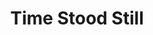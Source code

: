 ---
layout: product
product_id: 2062566621246
id: 2062566621246
title: Time Stood Still
body_html: >-
  <p>Taken in North Vancouver, BC in the fall of 2017.</p>

  <p>While standing on the balcony of my apartment one morning, I saw a moment that would inspire many more photographs of this bridge and the fog surrounding it. The Lions Gate bridge always has such a beautiful charm on it’s own, but surround it with slow rolling fog, and it transforms to a moment stopped in time.</p>

  <p> </p>
vendor: Connell McCarthy
product_type: Photo Print
created_at: 2019-03-17T13:34:28-04:00
handle: time-stood-still
updated_at: 2022-01-27T21:04:38-05:00
published_at: 2018-08-22T19:38:24-04:00
template_suffix: ""
status: active
published_scope: global
tags: aerial, Batch 03, bridge, fall, fog, foggy, Print
admin_graphql_api_id: gid://shopify/Product/2062566621246
variants:
  - product_id: 2062566621246
    id: 39577252233278
    title: 8x10” / Full Colour
    price: "35.00"
    sku: CM-PP-B3-10-XXS-FC
    position: 1
    inventory_policy: deny
    compare_at_price: null
    fulfillment_service: manual
    inventory_management: null
    option1: 8x10”
    option2: Full Colour
    option3: null
    created_at: 2021-09-01T15:43:37-04:00
    updated_at: 2021-09-01T15:44:02-04:00
    taxable: true
    barcode: ""
    grams: 208
    image_id: 6301857447998
    weight: 0.208
    weight_unit: kg
    inventory_item_id: 41671692877886
    inventory_quantity: 0
    old_inventory_quantity: 0
    requires_shipping: true
    admin_graphql_api_id: gid://shopify/ProductVariant/39577252233278
  - product_id: 2062566621246
    id: 39577252266046
    title: 8x10” / Black & White
    price: "35.00"
    sku: CM-PP-B3-10-XXS-BW
    position: 2
    inventory_policy: deny
    compare_at_price: null
    fulfillment_service: manual
    inventory_management: null
    option1: 8x10”
    option2: Black & White
    option3: null
    created_at: 2021-09-01T15:43:37-04:00
    updated_at: 2021-09-01T15:44:02-04:00
    taxable: true
    barcode: ""
    grams: 208
    image_id: 6301857382462
    weight: 0.208
    weight_unit: kg
    inventory_item_id: 41671692910654
    inventory_quantity: 0
    old_inventory_quantity: 0
    requires_shipping: true
    admin_graphql_api_id: gid://shopify/ProductVariant/39577252266046
  - product_id: 2062566621246
    id: 39577252298814
    title: 8.5x11” / Full Colour
    price: "35.00"
    sku: CM-PP-B3-10-XS-FC
    position: 3
    inventory_policy: deny
    compare_at_price: null
    fulfillment_service: manual
    inventory_management: null
    option1: 8.5x11”
    option2: Full Colour
    option3: null
    created_at: 2021-09-01T15:43:37-04:00
    updated_at: 2021-09-01T15:44:02-04:00
    taxable: true
    barcode: ""
    grams: 208
    image_id: 6301857447998
    weight: 0.208
    weight_unit: kg
    inventory_item_id: 41671692943422
    inventory_quantity: 0
    old_inventory_quantity: 0
    requires_shipping: true
    admin_graphql_api_id: gid://shopify/ProductVariant/39577252298814
  - product_id: 2062566621246
    id: 39577252331582
    title: 8.5x11” / Black & White
    price: "35.00"
    sku: CM-PP-B3-10-XS-BW
    position: 4
    inventory_policy: deny
    compare_at_price: null
    fulfillment_service: manual
    inventory_management: null
    option1: 8.5x11”
    option2: Black & White
    option3: null
    created_at: 2021-09-01T15:43:37-04:00
    updated_at: 2021-09-01T15:44:02-04:00
    taxable: true
    barcode: ""
    grams: 208
    image_id: 6301857382462
    weight: 0.208
    weight_unit: kg
    inventory_item_id: 41671692976190
    inventory_quantity: 0
    old_inventory_quantity: 0
    requires_shipping: true
    admin_graphql_api_id: gid://shopify/ProductVariant/39577252331582
  - product_id: 2062566621246
    id: 39577252364350
    title: 13x19” / Full Colour
    price: "40.00"
    sku: CM-PP-B3-10-S-FC
    position: 5
    inventory_policy: deny
    compare_at_price: null
    fulfillment_service: manual
    inventory_management: null
    option1: 13x19”
    option2: Full Colour
    option3: null
    created_at: 2021-09-01T15:43:37-04:00
    updated_at: 2021-09-01T15:44:02-04:00
    taxable: true
    barcode: ""
    grams: 208
    image_id: 6301857447998
    weight: 0.208
    weight_unit: kg
    inventory_item_id: 41671693008958
    inventory_quantity: 0
    old_inventory_quantity: 0
    requires_shipping: true
    admin_graphql_api_id: gid://shopify/ProductVariant/39577252364350
  - product_id: 2062566621246
    id: 39577252397118
    title: 13x19” / Black & White
    price: "40.00"
    sku: CM-PP-B3-10-S-BW
    position: 6
    inventory_policy: deny
    compare_at_price: null
    fulfillment_service: manual
    inventory_management: null
    option1: 13x19”
    option2: Black & White
    option3: null
    created_at: 2021-09-01T15:43:37-04:00
    updated_at: 2021-09-01T15:44:02-04:00
    taxable: true
    barcode: ""
    grams: 208
    image_id: 6301857382462
    weight: 0.208
    weight_unit: kg
    inventory_item_id: 41671693041726
    inventory_quantity: 0
    old_inventory_quantity: 0
    requires_shipping: true
    admin_graphql_api_id: gid://shopify/ProductVariant/39577252397118
  - product_id: 2062566621246
    id: 39577252429886
    title: 16x20” / Full Colour
    price: "50.00"
    sku: CM-PP-B3-10-M-FC
    position: 7
    inventory_policy: deny
    compare_at_price: null
    fulfillment_service: manual
    inventory_management: null
    option1: 16x20”
    option2: Full Colour
    option3: null
    created_at: 2021-09-01T15:43:37-04:00
    updated_at: 2021-09-01T15:44:02-04:00
    taxable: true
    barcode: ""
    grams: 208
    image_id: 6301857447998
    weight: 0.208
    weight_unit: kg
    inventory_item_id: 41671693074494
    inventory_quantity: 0
    old_inventory_quantity: 0
    requires_shipping: true
    admin_graphql_api_id: gid://shopify/ProductVariant/39577252429886
  - product_id: 2062566621246
    id: 39577252462654
    title: 16x20” / Black & White
    price: "50.00"
    sku: CM-PP-B3-10-M-BW
    position: 8
    inventory_policy: deny
    compare_at_price: null
    fulfillment_service: manual
    inventory_management: null
    option1: 16x20”
    option2: Black & White
    option3: null
    created_at: 2021-09-01T15:43:37-04:00
    updated_at: 2021-09-01T15:44:02-04:00
    taxable: true
    barcode: ""
    grams: 208
    image_id: 6301857382462
    weight: 0.208
    weight_unit: kg
    inventory_item_id: 41671693107262
    inventory_quantity: 0
    old_inventory_quantity: 0
    requires_shipping: true
    admin_graphql_api_id: gid://shopify/ProductVariant/39577252462654
  - product_id: 2062566621246
    id: 39577252495422
    title: 20x24” / Full Colour
    price: "60.00"
    sku: CM-PP-B3-10-L-FC
    position: 9
    inventory_policy: deny
    compare_at_price: null
    fulfillment_service: manual
    inventory_management: null
    option1: 20x24”
    option2: Full Colour
    option3: null
    created_at: 2021-09-01T15:43:37-04:00
    updated_at: 2021-09-01T15:44:02-04:00
    taxable: true
    barcode: ""
    grams: 208
    image_id: 6301857447998
    weight: 0.208
    weight_unit: kg
    inventory_item_id: 41671693140030
    inventory_quantity: 0
    old_inventory_quantity: 0
    requires_shipping: true
    admin_graphql_api_id: gid://shopify/ProductVariant/39577252495422
  - product_id: 2062566621246
    id: 39577252528190
    title: 20x24” / Black & White
    price: "60.00"
    sku: CM-PP-B3-10-L-BW
    position: 10
    inventory_policy: deny
    compare_at_price: null
    fulfillment_service: manual
    inventory_management: null
    option1: 20x24”
    option2: Black & White
    option3: null
    created_at: 2021-09-01T15:43:37-04:00
    updated_at: 2021-09-01T15:44:02-04:00
    taxable: true
    barcode: ""
    grams: 208
    image_id: 6301857382462
    weight: 0.208
    weight_unit: kg
    inventory_item_id: 41671693172798
    inventory_quantity: 0
    old_inventory_quantity: 0
    requires_shipping: true
    admin_graphql_api_id: gid://shopify/ProductVariant/39577252528190
  - product_id: 2062566621246
    id: 39577252560958
    title: 20x30” / Full Colour
    price: "70.00"
    sku: CM-PP-B3-10-XL-FC
    position: 11
    inventory_policy: deny
    compare_at_price: null
    fulfillment_service: manual
    inventory_management: null
    option1: 20x30”
    option2: Full Colour
    option3: null
    created_at: 2021-09-01T15:43:37-04:00
    updated_at: 2021-09-01T15:44:02-04:00
    taxable: true
    barcode: ""
    grams: 208
    image_id: 6301857447998
    weight: 0.208
    weight_unit: kg
    inventory_item_id: 41671693205566
    inventory_quantity: 0
    old_inventory_quantity: 0
    requires_shipping: true
    admin_graphql_api_id: gid://shopify/ProductVariant/39577252560958
  - product_id: 2062566621246
    id: 39577252593726
    title: 20x30” / Black & White
    price: "70.00"
    sku: CM-PP-B3-10-XL-BW
    position: 12
    inventory_policy: deny
    compare_at_price: null
    fulfillment_service: manual
    inventory_management: null
    option1: 20x30”
    option2: Black & White
    option3: null
    created_at: 2021-09-01T15:43:37-04:00
    updated_at: 2021-09-01T15:44:02-04:00
    taxable: true
    barcode: ""
    grams: 208
    image_id: 6301857382462
    weight: 0.208
    weight_unit: kg
    inventory_item_id: 41671693238334
    inventory_quantity: 0
    old_inventory_quantity: 0
    requires_shipping: true
    admin_graphql_api_id: gid://shopify/ProductVariant/39577252593726
  - product_id: 2062566621246
    id: 39577252626494
    title: 24x36” / Full Colour
    price: "90.00"
    sku: CM-PP-B3-10-XXL-FC
    position: 13
    inventory_policy: deny
    compare_at_price: null
    fulfillment_service: manual
    inventory_management: null
    option1: 24x36”
    option2: Full Colour
    option3: null
    created_at: 2021-09-01T15:43:37-04:00
    updated_at: 2021-09-01T15:44:02-04:00
    taxable: true
    barcode: ""
    grams: 208
    image_id: 6301857447998
    weight: 0.208
    weight_unit: kg
    inventory_item_id: 41671693271102
    inventory_quantity: 0
    old_inventory_quantity: 0
    requires_shipping: true
    admin_graphql_api_id: gid://shopify/ProductVariant/39577252626494
  - product_id: 2062566621246
    id: 39577252659262
    title: 24x36” / Black & White
    price: "90.00"
    sku: CM-PP-B3-10-XXL-BW
    position: 14
    inventory_policy: deny
    compare_at_price: null
    fulfillment_service: manual
    inventory_management: null
    option1: 24x36”
    option2: Black & White
    option3: null
    created_at: 2021-09-01T15:43:37-04:00
    updated_at: 2021-09-01T15:44:02-04:00
    taxable: true
    barcode: ""
    grams: 208
    image_id: 6301857382462
    weight: 0.208
    weight_unit: kg
    inventory_item_id: 41671693303870
    inventory_quantity: 0
    old_inventory_quantity: 0
    requires_shipping: true
    admin_graphql_api_id: gid://shopify/ProductVariant/39577252659262
  - product_id: 2062566621246
    id: 39577252692030
    title: 30x40” / Full Colour
    price: "100.00"
    sku: CM-PP-B3-10-XXXL-FC
    position: 15
    inventory_policy: deny
    compare_at_price: null
    fulfillment_service: manual
    inventory_management: null
    option1: 30x40”
    option2: Full Colour
    option3: null
    created_at: 2021-09-01T15:43:37-04:00
    updated_at: 2021-09-01T15:44:02-04:00
    taxable: true
    barcode: ""
    grams: 208
    image_id: 6301857447998
    weight: 0.208
    weight_unit: kg
    inventory_item_id: 41671693336638
    inventory_quantity: 0
    old_inventory_quantity: 0
    requires_shipping: true
    admin_graphql_api_id: gid://shopify/ProductVariant/39577252692030
  - product_id: 2062566621246
    id: 39577252724798
    title: 30x40” / Black & White
    price: "100.00"
    sku: CM-PP-B3-10-XXXL-BW
    position: 16
    inventory_policy: deny
    compare_at_price: null
    fulfillment_service: manual
    inventory_management: null
    option1: 30x40”
    option2: Black & White
    option3: null
    created_at: 2021-09-01T15:43:37-04:00
    updated_at: 2021-09-01T15:44:02-04:00
    taxable: true
    barcode: ""
    grams: 208
    image_id: 6301857382462
    weight: 0.208
    weight_unit: kg
    inventory_item_id: 41671693369406
    inventory_quantity: 0
    old_inventory_quantity: 0
    requires_shipping: true
    admin_graphql_api_id: gid://shopify/ProductVariant/39577252724798
options:
  - product_id: 2062566621246
    id: 2805858500670
    name: Size
    position: 1
    values:
      - 8x10”
      - 8.5x11”
      - 13x19”
      - 16x20”
      - 20x24”
      - 20x30”
      - 24x36”
      - 30x40”
  - product_id: 2062566621246
    id: 8590085193790
    name: Color
    position: 2
    values:
      - Full Colour
      - Black & White
images:
  - product_id: 2062566621246
    id: 6301857447998
    position: 1
    created_at: 2019-03-17T13:34:41-04:00
    updated_at: 2019-10-20T18:44:17-04:00
    alt: null
    width: 1000
    height: 1500
    src: https://cdn.shopify.com/s/files/1/1624/2355/products/Time-Stood-Still---Product-2019.jpg?v=1571611457
    variant_ids:
      - 39577252233278
      - 39577252298814
      - 39577252364350
      - 39577252429886
      - 39577252495422
      - 39577252560958
      - 39577252626494
      - 39577252692030
    admin_graphql_api_id: gid://shopify/ProductImage/6301857447998
  - product_id: 2062566621246
    id: 6301857382462
    position: 2
    created_at: 2019-03-17T13:34:40-04:00
    updated_at: 2019-10-20T18:44:17-04:00
    alt: null
    width: 1000
    height: 1500
    src: https://cdn.shopify.com/s/files/1/1624/2355/products/Time-Stood-Still---Product-2019-B_W.jpg?v=1571611457
    variant_ids:
      - 39577252266046
      - 39577252331582
      - 39577252397118
      - 39577252462654
      - 39577252528190
      - 39577252593726
      - 39577252659262
      - 39577252724798
    admin_graphql_api_id: gid://shopify/ProductImage/6301857382462
  - product_id: 2062566621246
    id: 28230441205822
    position: 3
    created_at: 2021-05-04T21:29:17-04:00
    updated_at: 2021-05-04T21:29:17-04:00
    alt: null
    width: 2000
    height: 1800
    src: https://cdn.shopify.com/s/files/1/1624/2355/products/PAR_02_0001_6d1a330d-c973-4e9e-a821-7e801bbc4536.png?v=1620178157
    variant_ids: []
    admin_graphql_api_id: gid://shopify/ProductImage/28230441205822
image:
  product_id: 2062566621246
  id: 6301857447998
  position: 1
  created_at: 2019-03-17T13:34:41-04:00
  updated_at: 2019-10-20T18:44:17-04:00
  alt: null
  width: 1000
  height: 1500
  src: https://cdn.shopify.com/s/files/1/1624/2355/products/Time-Stood-Still---Product-2019.jpg?v=1571611457
  variant_ids:
    - 39577252233278
    - 39577252298814
    - 39577252364350
    - 39577252429886
    - 39577252495422
    - 39577252560958
    - 39577252626494
    - 39577252692030
  admin_graphql_api_id: gid://shopify/ProductImage/6301857447998

---